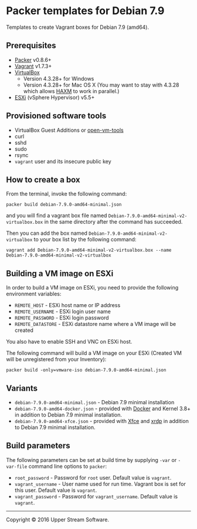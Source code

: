 # Packer templates for Debian 7.9

Templates to create Vagrant boxes for Debian 7.9 (amd64).

## Prerequisites

* [Packer] v0.8.6+
* [Vagrant] v1.7.3+
* [VirtualBox]
	* Version 4.3.28+ for Windows
	* Version 4.3.28+ for Mac OS X (You may want to stay with 4.3.28 which allows [HAXM] to work in parallel.)
* [ESXi] (vSphere Hypervisor) v5.5+

[ESXi]: http://www.vmware.com/products/vsphere-hypervisor
        "Free VMware vSphere Hypervisor, Free Virtualization (ESXi)"
[HAXM]: https://software.intel.com/en-us/android/articles/intel-hardware-accelerated-execution-manager
        "Intel&reg; Hardware Accelerated Execution Manager"
[Packer]: https://www.packer.io/ "Packer by HashiCorp"
[Vagrant]: https://www.vagrantup.com/ "Vagrant"
[VirtualBox]: https://www.virtualbox.org/ "Oracle VM VirtualBox"

## Provisioned software tools

* VirtualBox Guest Additions or [open-vm-tools]
* curl
* sshd
* sudo
* rsync
* `vagrant` user and its insecure public key

[open-vm-tools]: https://github.com/vmware/open-vm-tools "Official repository of VMware open-vm-tools project"

## How to create a box

From the terminal, invoke the following command:

	packer build debian-7.9.0-amd64-minimal.json

and you will find a vagrant box file named `Debian-7.9.0-amd64-minimal-v2-virtualbox.box`
in the same directory after the command has succeeded.

Then you can add the box named `Debian-7.9.0-amd64-minimal-v2-virtualbox` to your box list
by the following command:

	vagrant add Debian-7.9.0-amd64-minimal-v2-virtualbox.box --name Debian-7.9.0-amd64-minimal-v2-virtualbox

## Building a VM image on ESXi

In order to build a VM image on ESXi, you need to provide the following environment variables:

* `REMOTE_HOST` - ESXi host name or IP address
* `REMOTE_USERNAME` - ESXi login user name
* `REMOTE_PASSWORD` - ESXi login password
* `REMOTE_DATASTORE` - ESXi datastore name where a VM image will be created

You also have to enable SSH and VNC on ESXi host.

The following command will build a VM image on your ESXi (Created VM will be unregistered from your Inventory):

    packer build -only=vmware-iso debian-7.9.0-amd64-minimal.json

## Variants

* `debian-7.9.0-amd64-minimal.json` - Debian 7.9 minimal installation
* `debian-7.9.0-amd64-docker.json` - provided with [Docker] and Kernel 3.8+ in addition to Debian 7.9 minimal installation.
* `debian-7.9.0-amd64-xfce.json` - provided with [Xfce] and [xrdp] in addition to Debian 7.9 minimal installation.

[Docker]: https://www.docker.com/ "Docker - Build, Ship and Run Any App, Anywhere"
[Xfce]: http://www.xfce.org/ "Xfce Desktop Environment"
[xrdp]: http://www.xrdp.org/ "xrdp"

## Build parameters

The following parameters can be set at build time by supplying `-var` or `-var-file` command line options to `packer`:

* `root_password` - Password for `root` user.  Default value is `vagrant`.
* `vagrant_username` - User name used for run time.  Vagrant box is set for this user.  Default value is `vagrant`.
* `vagrant_password` - Password for `vagrant_username`.  Default value is `vagrant`.

- - -

Copyright &copy; 2016 Upper Stream Software.
